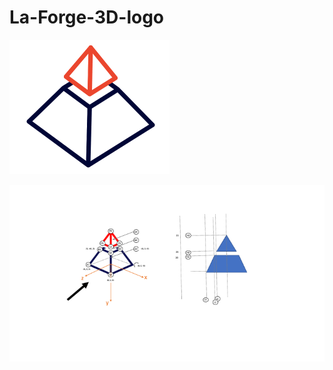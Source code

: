 # La-Forge-3D-logo

[![alt Demo](https://github.com/La-Forge/La-Forge-3D-logo/raw/a65852e9eeb65533d61542cff532c1c468cf8fe7/demo/demo%20logo%203D%20La%20Forge.gif)](https://tools.la-forge.ai/logo/index.html)

![alt Composition](https://github.com/La-Forge/La-Forge-3D-logo/blob/main/schemas/Diapositive1.png)
